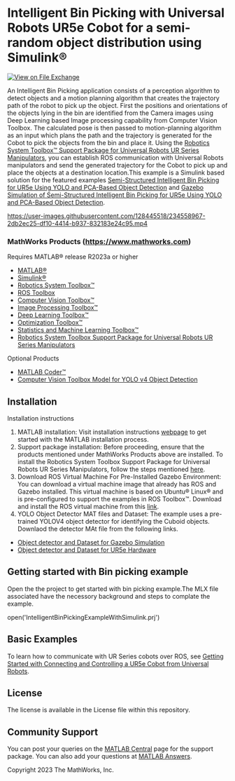 # Intelligent Bin Picking with Universal Robots UR5e Cobot for a semi-random object distribution using Simulink&reg;
<!-- This is the "Title of the contribution" that was approved during the Community Contribution Review Process --> 

[![View <File Exchange Title> on File Exchange](https://www.mathworks.com/matlabcentral/images/matlab-file-exchange.svg)](https://www.mathworks.com/matlabcentral/fileexchange/####-file-exchange-title)  
<!-- Add this icon to the README if this repo also appears on File Exchange via the "Connect to GitHub" feature --> 

An Intelligent Bin Picking application consists of a perception algorithm to detect objects and a motion planning algorithm that creates the trajectory path of the robot to pick up the object. First the positions and orientations of the objects lying in the bin are identified from the Camera images using Deep Learning based Image processing capability from Computer Vision Toolbox. The calculated pose is then passed to motion-planning algorithm as an input which plans the path and the trajectory is generated for the Cobot to pick the objects from the bin and place it. 
Using the [Robotics System Toolbox&trade; Support Package for Universal Robots UR Series Manipulators](https://www.mathworks.com/matlabcentral/fileexchange/117530-robotics-system-toolboxtm-support-package-for-universal-robots-ur-series-manipulators), you can establish ROS communication with Universal Robots manipulators and send the generated trajectory for the Cobot to pick up and place the objects at a destination location.This example is a Simulink based solution for the featured examples [Semi-Structured Intelligent Bin Picking for UR5e Using YOLO and PCA-Based Object Detection](https://in.mathworks.com/help/supportpkg/urseries/ug/semi-structured-bin-picking-ur5e-yolo-pca-example.html) and [Gazebo Simulation of Semi-Structured Intelligent Bin Picking for UR5e Using YOLO and PCA-Based Object Detection](https://in.mathworks.com/help/supportpkg/urseries/ug/gazebo-simulation-ur5e-semistructured-intelligent-bin-picking-example.html).

https://user-images.githubusercontent.com/128445518/234558967-2db2ec25-df10-4414-b937-832183e24c95.mp4

<!--- If your project includes a visualation or any images or an App please include a screenshot in this README --->

<!--- Markdown supports the following HTML entities: © - &copy;  ® - &reg;  ™ - &trade;
More information about Trademarks can be found internally within the Checklist for Community Contributions and Supportfiles Confluence page--->

<!--- Please remember to delete all template related text that you are not using within your README.md ---> 

### MathWorks Products (https://www.mathworks.com)

Requires MATLAB&reg; release R2023a or higher
- [MATLAB&reg;](https://www.mathworks.com/products/matlab.html)
- [Simulink&reg;](https://in.mathworks.com/products/simulink.html)
- [Robotics System Toolbox&trade;](https://www.mathworks.com/products/robotics.html)
- [ROS Toolbox](https://www.mathworks.com/products/ros.html)
- [Computer Vision Toolbox&trade;](https://www.mathworks.com/products/computer-vision.html)
- [Image Processing Toolbox&trade;](https://www.mathworks.com/products/image.html)
- [Deep Learning Toolbox&trade;](https://www.mathworks.com/products/deep-learning.html)
- [Optimization Toolbox&trade;](https://www.mathworks.com/products/optimization.html)
- [Statistics and Machine Learning Toolbox&trade;](https://www.mathworks.com/products/statistics.html)
- [Robotics System Toolbox Support Package for Universal Robots UR Series Manipulators](https://www.mathworks.com/matlabcentral/fileexchange/117530-robotics-system-toolbox-support-package-for-universal-robots-ur-series-manipulators)

Optional Products
- [MATLAB Coder&trade;](https://www.mathworks.com/products/matlab-coder.html)
- [Computer Vision Toolbox Model for YOLO v4 Object Detection](https://www.mathworks.com/matlabcentral/fileexchange/107969-computer-vision-toolbox-model-for-yolo-v4-object-detection)

## Installation
Installation instructions

1. MATLAB installation: Visit installation instructions [webpage](https://in.mathworks.com/help/install/) to get started with the MATLAB installation process. 
2. Support package installation: Before proceeding, ensure that the products mentioned under MathWorks Products above are installed. To install the Robotics System Toolbox Support Package for Universal Robots UR Series Manipulators, follow the steps mentioned [here](https://in.mathworks.com/help/supportpkg/urseries/ug/install-support-for-manipulator-hardware.html).  
3. Download ROS Virtual Machine For Pre-Installed Gazebo Environment: You can download a virtual machine image that already has ROS and Gazebo installed. This virtual machine is based on Ubuntu® Linux® and is pre-configured to support the examples in ROS Toolbox™. Download and install the ROS virtual machine from this [link](https://in.mathworks.com/help/ros/ug/get-started-with-gazebo-and-a-simulated-turtlebot.html).
4. YOLO Object Detector MAT files and Dataset: The example uses a pre-trained YOLOV4 object detector for identifying the Cuboid objects. Downlaod the detector MAt file from the following links.
- [Object detector and Dataset for Gazebo Simulation](https://ssd.mathworks.com/supportfiles/UniversalRobots/IntelligentBinPickingDataSet/Cuboidal_Object_Dataset_Sim.zip)
- [Object detector and Dataset for UR5e Hardware](https://ssd.mathworks.com/supportfiles/UniversalRobots/IntelligentBinPickingDataSet/Cuboidal_Object_Dataset_Real.zip)

## Getting started with Bin picking example
Open the the project to get started with bin picking example.The MLX file associated have the necessory background and steps to complate the example.

open('IntelligentBinPickingExampleWithSimulink.prj')



## Basic Examples

To learn how to communicate with UR Series cobots over ROS, see [Getting Started with Connecting and Controlling a UR5e Cobot from Universal Robots](https://www.mathworks.com/help/supportpkg/urseries/ug/getting-started-controlling-ur5e.html). 
<!--- Make sure you have a repo set up correctly if you are to follow this formatting --->

## License
<!--- Make sure you have a License.txt within your Repo --->
The license is available in the License file within this repository.


## Community Support
You can post your queries on the [MATLAB Central](https://in.mathworks.com/matlabcentral/fileexchange/117530-robotics-system-toolboxtm-support-package-for-universal-robots-ur-series-manipulators) page for the support package.
You can also add your questions at [MATLAB Answers](https://www.mathworks.com/matlabcentral/answers/index).


Copyright 2023 The MathWorks, Inc.

<!--- Do not forget to the add the SECURITY.md to this repo --->
<!--- Add Topics #Topics to your Repo such as #MATLAB  --->

<!--- This is my comment --->

<!-- Include any Trademarks if this is the first time mentioning trademarked products (For Example:  MATLAB&reg; Simulink&reg; Trademark&trade; Simulink Test&#8482;) --> 

